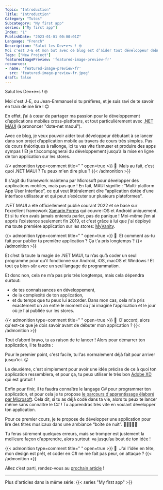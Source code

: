 ```yaml
---
Topic: "Introduction"
Title: "Introduction"
Category: "Tutos"
Subcategory: "My first app"
series: ["My first app"]
Index: "1"
PublishDate: "2023-01-01 00:00:01Z"
Language: "French"
Description: "Salut les Dev•e•s ! 🤓
Moi c'est J-E et mon but avec ce blog est d’aider tout développeur débutant à se lancer dans son projet d’application mobile au travers de cours très simples. Pas de cours théoriques à rallonge, ici tu vas vite t’amuser et produire des apps sympas ! Et je t’accompagnerai du développement jusqu’à la mise en ligne de ton application sur les stores."
Tags: ["New Project"]
featuredImagePreview: 'featured-image-preview-fr'
resources:
- name: 'featured-image-preview-fr'
  src: 'featured-image-preview-fr.jpeg'
draft: false
---
```


<!--more-->

<style>
.img-sizes{min-height:50px;max-height:600px;min-width:50px;max-width:600px;height:auto;width:auto}
</style>
Salut les Dev•e•s ! 🤓



Moi c'est J-E, ou Jean-Emmanuel si tu préfères, et je suis ravi de te savoir en train de me lire ! 😊

En effet, j’ai à cœur de partager ma passion pour le développement d’applications mobiles cross-platforms, et tout particulièrement avec [.NET MAUI](https://learn.microsoft.com/fr-fr/dotnet/maui/what-is-maui?view=net-maui-7.0) (à prononcer "dote-net maoui").

Avec ce blog, je veux pouvoir aider tout développeur débutant à se lancer dans son projet d’application mobile au travers de cours très simples. Pas de cours théoriques à rallonge, ici tu vas vite t’amuser et produire des apps sympas ! Et je t’accompagnerai du développement jusqu’à la mise en ligne de ton application sur les stores.




{{< admonition type=comment title="‎ " open=true >}}
🐒‎ ‎ Mais au fait, c’est quoi .NET MAUI ? Tu peux m'en dire plus ?
{{< /admonition >}}



Il s'agit du framework maintenu par Microsoft pour développer des applications mobiles, mais pas que ! En fait, MAUI signifie : “Multi-platform App User Interface”, ce qui veut littéralement dire “application dotée d’une interface utilisateur et qui peut s’exécuter sur plusieurs plateformes”.

.NET MAUI a été officiellement publié courant 2022 et se base sur l’excellent framework [Xamarin.Forms](https://learn.microsoft.com/fr-fr/xamarin/) qui couvre iOS et Android uniquement. Et si tu n’en avais jamais entendu parler, pas de panique ! Moi-même j’en ai appris l’existence seulement fin 2019, et c'est grâce à lui que j'ai déployé ma toute première application sur les stores: [MyVanity](https://www.myvanity-app.com/).




{{< admonition type=comment title="‎ " open=true >}}
🐒‎ ‎ Et comment as-tu fait pour publier ta première application ? Ça t'a pris longtemps ?
{{< /admonition >}}



Et c’est là toute la magie de .NET MAUI, tu n’as qu’à coder un seul programme pour qu’il fonctionne sur Android, iOS, macOS et Windows ! Et tout ça bien-sûr avec un seul langage de programmation.

Et donc non, cela ne m’a pas pris très longtemps, mais cela dépendra surtout:

* de tes connaissances en développement,
* de la complexité de ton application,
* et du temps que tu peux lui accorder.
Dans mon cas, cela m'a pris exactement un an entre le moment où j'ai imaginé l’application et le jour où je l'ai publiée sur les stores.




{{< admonition type=comment title="‎ " open=true >}}
🐒‎ ‎ D'accord, alors qu'est-ce que je dois savoir avant de débuter mon application ?
{{< /admonition >}}



Tout d’abord bravo, tu as raison de te lancer ! Alors pour démarrer ton application, il te faudra :




Pour le premier point, c'est facile, tu l'as normalement déjà fait pour arriver jusqu’ici. 😛

Le deuxième, c'est simplement pour avoir une idée précise de ce à quoi ton application ressemblera, et pour ça, tu peux utiliser le très bon [Adobe XD](https://helpx.adobe.com/fr/xd/get-started.html) qui est gratuit !

Enfin pour finir, il te faudra connaître le langage C# pour programmer ton application, et pour cela je te propose [le parcours d'apprentissage élaboré par Microsoft](https://docs.microsoft.com/fr-fr/learn/paths/csharp-first-steps/). Cela dit, si tu as déjà codé dans ta vie, alors tu peux te lancer même sans connaître le C# ! Tu apprendras très vite en voulant développer ton application.



Pour ce premier cours, je te propose de développer une application pour lire des titres musicaux dans une ambiance “boîte de nuit”. 💃🏾🕺🏻🪩

Tu feras sûrement quelques erreurs, mais se tromper est justement la meilleure façon d'apprendre, alors surtout: va jusqu’au bout de ton idée !




{{< admonition type=comment title="‎ " open=true >}}
🐒‎ ‎ J'ai l'idée en tête, mon design est prêt, et coder en C# ne me fait pas peur, on attaque ?
{{< /admonition >}}



Allez c’est parti, rendez-vous au <a href="../2-setup-the-project/">prochain article</a> !



---
Plus d'articles dans la même série:
{{< series "My first app" >}}
